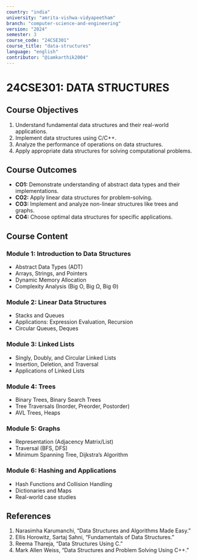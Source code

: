 ```yaml
---
country: "india"
university: "amrita-vishwa-vidyapeetham"
branch: "computer-science-and-engineering"
version: "2024"
semester: 3
course_code: "24CSE301"
course_title: "data-structures"
language: "english"
contributor: "@iamkarthik2004"
---
```


# 24CSE301: DATA STRUCTURES

## Course Objectives
1. Understand fundamental data structures and their real-world applications.  
2. Implement data structures using C/C++.  
3. Analyze the performance of operations on data structures.  
4. Apply appropriate data structures for solving computational problems.

## Course Outcomes
* **CO1:** Demonstrate understanding of abstract data types and their implementations.  
* **CO2:** Apply linear data structures for problem-solving.  
* **CO3:** Implement and analyze non-linear structures like trees and graphs.  
* **CO4:** Choose optimal data structures for specific applications.  

## Course Content

### Module 1: Introduction to Data Structures
* Abstract Data Types (ADT)
* Arrays, Strings, and Pointers  
* Dynamic Memory Allocation  
* Complexity Analysis (Big O, Big Ω, Big Θ)

### Module 2: Linear Data Structures
* Stacks and Queues  
* Applications: Expression Evaluation, Recursion  
* Circular Queues, Deques  

### Module 3: Linked Lists
* Singly, Doubly, and Circular Linked Lists  
* Insertion, Deletion, and Traversal  
* Applications of Linked Lists  

### Module 4: Trees
* Binary Trees, Binary Search Trees  
* Tree Traversals (Inorder, Preorder, Postorder)  
* AVL Trees, Heaps  

### Module 5: Graphs
* Representation (Adjacency Matrix/List)  
* Traversal (BFS, DFS)  
* Minimum Spanning Tree, Dijkstra’s Algorithm  

### Module 6: Hashing and Applications
* Hash Functions and Collision Handling  
* Dictionaries and Maps  
* Real-world case studies  

## References
1. Narasimha Karumanchi, “Data Structures and Algorithms Made Easy.”  
2. Ellis Horowitz, Sartaj Sahni, “Fundamentals of Data Structures.”  
3. Reema Thareja, “Data Structures Using C.”  
4. Mark Allen Weiss, “Data Structures and Problem Solving Using C++.”  
